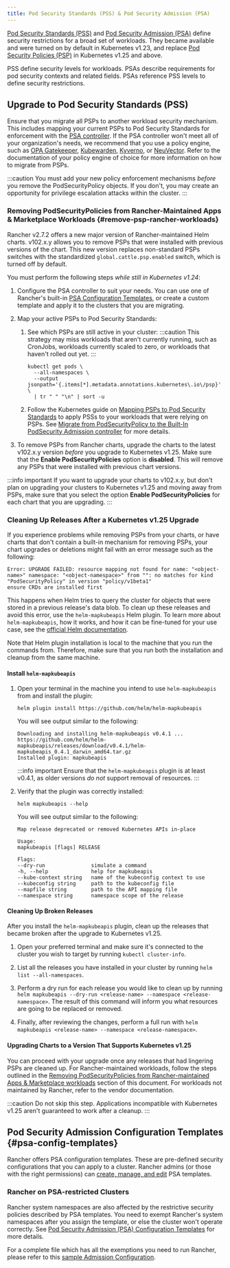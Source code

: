```yaml
---
title: Pod Security Standards (PSS) & Pod Security Admission (PSA)
---
```


[Pod Security Standards (PSS)](https://kubernetes.io/docs/concepts/security/pod-security-standards/) and [Pod Security Admission (PSA)](https://kubernetes.io/docs/concepts/security/pod-security-admission/) define security restrictions for a broad set of workloads.
They became available and were turned on by default in Kubernetes v1.23, and replace [Pod Security Policies (PSP)](https://kubernetes.io/docs/concepts/security/pod-security-policy/) in Kubernetes v1.25 and above.

PSS define security levels for workloads. PSAs describe requirements for pod security contexts and related fields. PSAs reference PSS levels to define security restrictions.

## Upgrade to Pod Security Standards (PSS)

Ensure that you migrate all PSPs to another workload security mechanism. This includes mapping your current PSPs to Pod Security Standards for enforcement with the [PSA controller](https://kubernetes.io/docs/concepts/security/pod-security-admission/). If the PSA controller won't meet all of your organization's needs, we recommend that you use a policy engine, such as [OPA Gatekeeper](https://github.com/open-policy-agent/gatekeeper), [Kubewarden](https://www.kubewarden.io/), [Kyverno](https://kyverno.io/), or [NeuVector](https://neuvector.com/). Refer to the documentation of your policy engine of choice for more information on how to migrate from PSPs.

:::caution
You must add your new policy enforcement mechanisms _before_ you remove the PodSecurityPolicy objects. If you don't, you may create an opportunity for privilege escalation attacks within the cluster.
:::

### Removing PodSecurityPolicies from Rancher-Maintained Apps & Marketplace Workloads {#remove-psp-rancher-workloads}

Rancher v2.7.2 offers a new major version of Rancher-maintained Helm charts. v102.x.y allows you to remove PSPs that were installed with previous versions of the chart. This new version replaces non-standard PSPs switches with the standardized `global.cattle.psp.enabled` switch, which is turned off by default.

You must perform the following steps _while still in Kubernetes v1.24_:
1. Configure the PSA controller to suit your needs. You can use one of Rancher's built-in [PSA Configuration Templates](#psa-config-templates), or create a custom template and apply it to the clusters that you are migrating.

1. Map your active PSPs to Pod Security Standards:
    1. See which PSPs are still active in your cluster:
       :::caution
       This strategy may miss workloads that aren't currently running, such as CronJobs, workloads currently scaled to zero, or workloads that haven't rolled out yet.
       :::
       
       ```shell
       kubectl get pods \
         --all-namespaces \
         --output jsonpath='{.items[*].metadata.annotations.kubernetes\.io\/psp}' \
         | tr " " "\n" | sort -u
       ```

    1. Follow the Kubernetes guide on [Mapping PSPs to Pod Security Standards](https://kubernetes.io/docs/reference/access-authn-authz/psp-to-pod-security-standards/) to apply PSSs to your workloads that were relying on PSPs. See [Migrate from PodSecurityPolicy to the Built-In PodSecurity Admission controller](https://kubernetes.io/docs/tasks/configure-pod-container/migrate-from-psp/) for more details.

1. To remove PSPs from Rancher charts, upgrade the charts to the latest v102.x.y version _before_ you upgrade to Kubernetes v1.25. Make sure that the **Enable PodSecurityPolicies** option is **disabled**. This will remove any PSPs that were installed with previous chart versions.

:::info important
If you want to upgrade your charts to v102.x.y, but don't plan on upgrading your clusters to Kubernetes v1.25 and moving away from PSPs, make sure that you select the option **Enable PodSecurityPolicies** for each chart that you are upgrading.
:::

### Cleaning Up Releases After a Kubernetes v1.25 Upgrade

If you experience problems while removing PSPs from your charts, or have charts that don't contain a built-in mechanism for removing PSPs, your chart upgrades or deletions might fail with an error message such as the following:
```console
Error: UPGRADE FAILED: resource mapping not found for name: "<object-name>" namespace: "<object-namespace>" from "": no matches for kind "PodSecurityPolicy" in version "policy/v1beta1"
ensure CRDs are installed first
```

This happens when Helm tries to query the cluster for objects that were stored in a previous release's data blob. To clean up these releases and avoid this error, use the `helm-mapkubeapis` Helm  plugin. To learn more about `helm-mapkubeapis`, how it works, and how it can be fine-tuned for your use case, see the [official Helm documentation](https://github.com/helm/helm-mapkubeapis#readme).

Note that Helm plugin installation is local to the machine that you run the commands from. Therefore, make sure that you run both the installation and cleanup from the same machine.

#### Install `helm-mapkubeapis`

1. Open your terminal in the machine you intend to use `helm-mapkubeapis` from and install the plugin:
    ```shell
    helm plugin install https://github.com/helm/helm-mapkubeapis
    ```
    
    You will see output similar to the following:
    ```console
    Downloading and installing helm-mapkubeapis v0.4.1 ...
    https://github.com/helm/helm-mapkubeapis/releases/download/v0.4.1/helm-mapkubeapis_0.4.1_darwin_amd64.tar.gz
    Installed plugin: mapkubeapis
    ```
   
    :::info important
    Ensure that the `helm-mapkubeapis` plugin is at least v0.4.1, as older versions _do not_ support removal of resources.
    :::

1. Verify that the plugin was correctly installed:
    ```shell
    helm mapkubeapis --help
    ```
    
    You will see output similar to the following:
    ```console
    Map release deprecated or removed Kubernetes APIs in-place
    
    Usage:
    mapkubeapis [flags] RELEASE
    
    Flags:
    --dry-run               simulate a command
    -h, --help              help for mapkubeapis
    --kube-context string   name of the kubeconfig context to use
    --kubeconfig string     path to the kubeconfig file
    --mapfile string        path to the API mapping file
    --namespace string      namespace scope of the release
    ```

#### Cleaning Up Broken Releases

After you install the `helm-mapkubeapis` plugin, clean up the releases that became broken after the upgrade to Kubernetes v1.25.

1. Open your preferred terminal and make sure it's connected to the cluster you wish to target by running `kubectl cluster-info`.

1. List all the releases you have installed in your cluster by running `helm list --all-namespaces`.

1. Perform a dry run for each release you would like to clean up by running `helm mapkubeapis --dry-run <release-name> --namespace <release-namespace>`. The result of this command will inform you what resources are going to be replaced or removed.

1. Finally, after reviewing the changes, perform a full run with `helm mapkubeapis <release-name> --namespace <release-namespace>`.

#### Upgrading Charts to a Version That Supports Kubernetes v1.25

You can proceed with your upgrade once any releases that had lingering PSPs are cleaned up. For Rancher-maintained workloads, follow the steps outlined in the [Removing PodSecurityPolicies from Rancher-maintained Apps & Marketplace workloads](#remove-psp-rancher-workloads) section of this document.
For workloads not maintained by Rancher, refer to the vendor documentation.

:::caution
Do not skip this step. Applications incompatible with Kubernetes v1.25 aren't guaranteed to work after a cleanup.
:::

## Pod Security Admission Configuration Templates {#psa-config-templates}

Rancher offers PSA configuration templates. These are pre-defined security configurations that you can apply to a cluster. Rancher admins (or those with the right permissions) can [create, manage, and edit](./psa-config-templates.md) PSA templates.

### Rancher on PSA-restricted Clusters

Rancher system namespaces are also affected by the restrictive security policies described by PSA templates. You need to exempt Rancher's system namespaces after you assign the template, or else the cluster won't operate correctly. See [Pod Security Admission (PSA) Configuration Templates](./psa-config-templates.md#exempting-required-rancher-namespaces) for more details.

For a complete file which has all the exemptions you need to run Rancher, please refer to this [sample Admission Configuration](../../../reference-guides/rancher-security/psa-restricted-exemptions.md).
